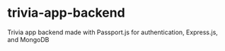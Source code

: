 # trivia-app-backend
Trivia app backend made with Passport.js for authentication, Express.js, and MongoDB
